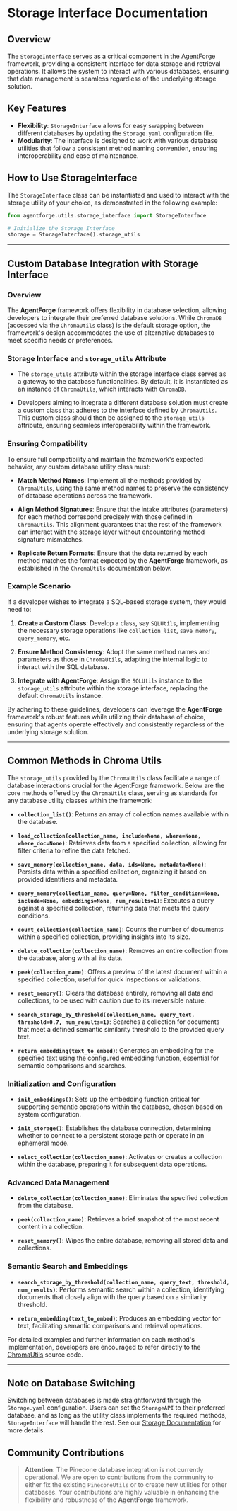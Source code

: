 # Storage Interface Documentation

## Overview

The `StorageInterface` serves as a critical component in the AgentForge framework, providing a consistent interface for data storage and retrieval operations. It allows the system to interact with various databases, ensuring that data management is seamless regardless of the underlying storage solution.

## Key Features

- **Flexibility**: `StorageInterface` allows for easy swapping between different databases by updating the `Storage.yaml` configuration file.
- **Modularity**: The interface is designed to work with various database utilities that follow a consistent method naming convention, ensuring interoperability and ease of maintenance.

## How to Use StorageInterface

The `StorageInterface` class can be instantiated and used to interact with the storage utility of your choice, as demonstrated in the following example:

```python
from agentforge.utils.storage_interface import StorageInterface

# Initialize the Storage Interface
storage = StorageInterface().storage_utils
```

---

## Custom Database Integration with Storage Interface

### Overview

The **AgentForge** framework offers flexibility in database selection, allowing developers to integrate their preferred database solutions. While `ChromaDB` (accessed via the `ChromaUtils` class) is the default storage option, the framework's design accommodates the use of alternative databases to meet specific needs or preferences.

### Storage Interface and `storage_utils` Attribute

- The `storage_utils` attribute within the storage interface class serves as a gateway to the database functionalities. By default, it is instantiated as an instance of `ChromaUtils`, which interacts with `ChromaDB`.
  
- Developers aiming to integrate a different database solution must create a custom class that adheres to the interface defined by `ChromaUtils`. This custom class should then be assigned to the `storage_utils` attribute, ensuring seamless interoperability within the framework.

### Ensuring Compatibility

To ensure full compatibility and maintain the framework's expected behavior, any custom database utility class must:

- **Match Method Names**: Implement all the methods provided by `ChromaUtils`, using the same method names to preserve the consistency of database operations across the framework.

- **Align Method Signatures**: Ensure that the intake attributes (parameters) for each method correspond precisely with those defined in `ChromaUtils`. This alignment guarantees that the rest of the framework can interact with the storage layer without encountering method signature mismatches.

- **Replicate Return Formats**: Ensure that the data returned by each method matches the format expected by the **AgentForge** framework, as established in the `ChromaUtils` documentation below.

### Example Scenario

If a developer wishes to integrate a SQL-based storage system, they would need to:

1. **Create a Custom Class**: Develop a class, say `SQLUtils`, implementing the necessary storage operations like `collection_list`, `save_memory`, `query_memory`, etc.

2. **Ensure Method Consistency**: Adopt the same method names and parameters as those in `ChromaUtils`, adapting the internal logic to interact with the SQL database.

3. **Integrate with AgentForge**: Assign the `SQLUtils` instance to the `storage_utils` attribute within the storage interface, replacing the default `ChromaUtils` instance.

By adhering to these guidelines, developers can leverage the **AgentForge** framework's robust features while utilizing their database of choice, ensuring that agents operate effectively and consistently regardless of the underlying storage solution.

---

## Common Methods in Chroma Utils

The `storage_utils` provided by the `ChromaUtils` class facilitate a range of database interactions crucial for the AgentForge framework. Below are the core methods offered by the `ChromaUtils` class, serving as standards for any database utility classes within the framework:

- **`collection_list()`**: Returns an array of collection names available within the database.

- **`load_collection(collection_name, include=None, where=None, where_doc=None)`**: Retrieves data from a specified collection, allowing for filter criteria to refine the data fetched.

- **`save_memory(collection_name, data, ids=None, metadata=None)`**: Persists data within a specified collection, organizing it based on provided identifiers and metadata.

- **`query_memory(collection_name, query=None, filter_condition=None, include=None, embeddings=None, num_results=1)`**: Executes a query against a specified collection, returning data that meets the query conditions.

- **`count_collection(collection_name)`**: Counts the number of documents within a specified collection, providing insights into its size.

- **`delete_collection(collection_name)`**: Removes an entire collection from the database, along with all its data.

- **`peek(collection_name)`**: Offers a preview of the latest document within a specified collection, useful for quick inspections or validations.

- **`reset_memory()`**: Clears the database entirely, removing all data and collections, to be used with caution due to its irreversible nature.

- **`search_storage_by_threshold(collection_name, query_text, threshold=0.7, num_results=1)`**: Searches a collection for documents that meet a defined semantic similarity threshold to the provided query text.

- **`return_embedding(text_to_embed)`**: Generates an embedding for the specified text using the configured embedding function, essential for semantic comparisons and searches.

### Initialization and Configuration

- **`init_embeddings()`**: Sets up the embedding function critical for supporting semantic operations within the database, chosen based on system configuration.

- **`init_storage()`**: Establishes the database connection, determining whether to connect to a persistent storage path or operate in an ephemeral mode.

- **`select_collection(collection_name)`**: Activates or creates a collection within the database, preparing it for subsequent data operations.

### Advanced Data Management

- **`delete_collection(collection_name)`**: Eliminates the specified collection from the database.

- **`peek(collection_name)`**: Retrieves a brief snapshot of the most recent content in a collection.

- **`reset_memory()`**: Wipes the entire database, removing all stored data and collections.

### Semantic Search and Embeddings

- **`search_storage_by_threshold(collection_name, query_text, threshold, num_results)`**: Performs semantic search within a collection, identifying documents that closely align with the query based on a similarity threshold.

- **`return_embedding(text_to_embed)`**: Produces an embedding vector for text, facilitating semantic comparisons and retrieval operations.

For detailed examples and further information on each method's implementation, developers are encouraged to refer directly to the [ChromaUtils](../../src/agentforge/utils/ChromaUtils.py) source code.

---

## Note on Database Switching

Switching between databases is made straightforward through the `Storage.yaml` configuration.
Users can set the `StorageAPI` to their preferred database,
and as long as the utility class implements the required methods, `StorageInterface` will handle the rest.
See our [Storage Documentation](../Settings/Storage.md) for more details.

## Community Contributions

> **Attention**: The Pinecone database integration is not currently operational. We are open to contributions from the community to either fix the existing `PineconeUtils` or to create new utilities for other databases. Your contributions are highly valuable in enhancing the flexibility and robustness of the **AgentForge** framework.

